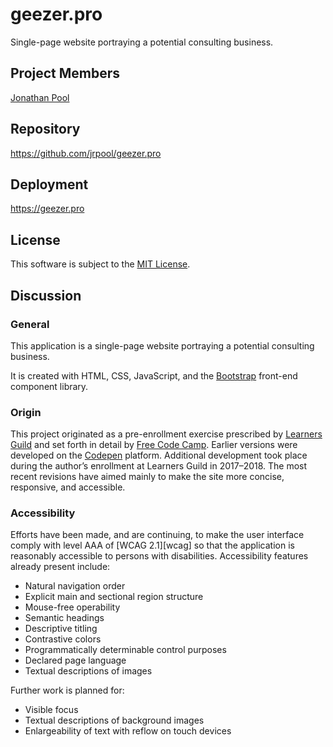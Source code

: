 # geezer.pro

Single-page website portraying a potential consulting business.

## Project Members

[Jonathan Pool](https://github.com/jrpool)

## Repository

https://github.com/jrpool/geezer.pro

## Deployment

https://geezer.pro

## License

This software is subject to the [MIT License](https://opensource.org/licenses/MIT).

## Discussion

### General

This application is a single-page website portraying a potential consulting business.

It is created with HTML, CSS, JavaScript, and the [Bootstrap](http://getbootstrap.com) front-end component library.

### Origin

This project originated as a pre-enrollment exercise prescribed by [Learners Guild](https://www.learnersguild.org) and set forth in detail by [Free Code Camp](https://www.freecodecamp.com/challenges/build-a-personal-portfolio-webpage). Earlier versions were developed on the [Codepen](http://codepen.io/jpool/pen/jBxeRj) platform. Additional development took place during the author’s enrollment at Learners Guild in 2017–2018. The most recent revisions have aimed mainly to make the site more concise, responsive, and accessible.

### Accessibility

Efforts have been made, and are continuing, to make the user interface comply with level AAA of [WCAG 2.1][wcag] so that the application is reasonably accessible to persons with disabilities. Accessibility features already present include:

- Natural navigation order
- Explicit main and sectional region structure
- Mouse-free operability
- Semantic headings
- Descriptive titling
- Contrastive colors
- Programmatically determinable control purposes
- Declared page language
- Textual descriptions of images

Further work is planned for:

- Visible focus
- Textual descriptions of background images
- Enlargeability of text with reflow on touch devices
